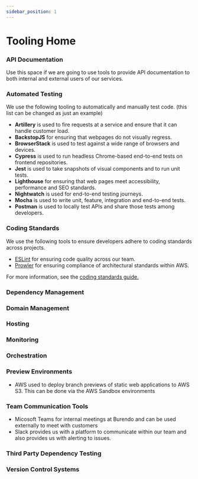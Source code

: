 ```yaml
---
sidebar_position: 1
---
```


# Tooling Home

### API Documentation

Use this space if we are going to use tools to provide API documentation to both internal and external users of our services.

### Automated Testing

We use the following tooling to automatically and manually test code. (this list can be changed as just an example)

* **Artillery** is used to fire requests at a service and ensure that it can handle customer load.
* **BackstopJS** for ensuring that webpages do not visually regress.
* **BrowserStack** is used to test against a wide range of browsers and devices.
* **Cypress** is used to run headless Chrome-based end-to-end tests on frontend repositories.
* **Jest** is used to take snapshots of visual components and to run unit tests.
* **Lighthouse** for ensuring that web pages meet accessibility, performance and SEO standards.
* **Nightwatch** is used for end-to-end testing journeys.
* **Mocha** is used to write unit, feature, integration and end-to-end tests.
* **Postman** is used to locally test APIs and share those tests among developers.

### Coding Standards

We use the following tools to ensure developers adhere to coding standards across projects.

* [ESLint](https://eslint.org/) for ensuring code quality across our team.
* [Prowler](https://github.com/prowler-cloud/prowler) for ensuring compliance of architectural standards within AWS.

For more information, see the [coding standards guide.](../Procedures/procedures-home#coding-standards)

### Dependency Management

### Domain Management

### Hosting

### Monitoring

### Orchestration

### Preview Environments

* AWS used to deploy branch previews of static web applications to AWS S3. This can be done via the AWS Sandbox environments

### Team Communication Tools

* Micosoft Teams for internal meetings at Burendo and can be used externally to meet with customers
* Slack provides us with a platform to communicate within our team and also provides us with alerting to issues.

### Third Party Dependency Testing

### Version Control Systems
